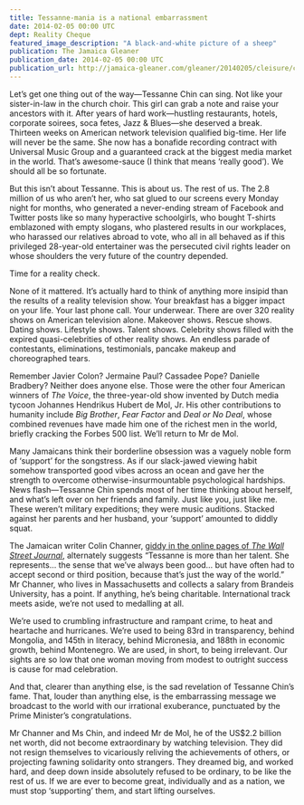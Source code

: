 ```yaml
---
title: Tessanne-mania is a national embarrassment
date: 2014-02-05 00:00 UTC
dept: Reality Cheque
featured_image_description: "A black-and-white picture of a sheep"
publication: The Jamaica Gleaner
publication_date: 2014-02-05 00:00 UTC
publication_url: http://jamaica-gleaner.com/gleaner/20140205/cleisure/cleisure11.html
---
```


Let’s get one thing out of the way—Tessanne Chin can sing. Not like your sister-in-law in the church choir. This girl can grab a note and raise your ancestors with it. After years of hard work—hustling restaurants, hotels, corporate soirees, soca fetes, Jazz & Blues—she deserved a break. Thirteen weeks on American network television qualified big-time. Her life will never be the same. She now has a bonafide recording contract with Universal Music Group and a guaranteed crack at the biggest media market in the world. That’s awesome-sauce (I think that means ‘really good’). We should all be so fortunate.

But this isn’t about Tessanne. This is about us. The rest of us. The 2.8 million of us who aren’t her, who sat glued to our screens every Monday night for months, who generated a never-ending stream of Facebook and Twitter posts like so many hyperactive schoolgirls, who bought T-shirts emblazoned with empty slogans, who plastered results in our workplaces, who harassed our relatives abroad to vote, who all in all behaved as if this privileged 28-year-old entertainer was the persecuted civil rights leader on whose shoulders the very future of the country depended.

Time for a reality check.

None of it mattered. It’s actually hard to think of anything more insipid than the results of a reality television show. Your breakfast has a bigger impact on your life. Your last phone call. Your underwear. There are over 320 reality shows on American television alone. Makeover shows. Rescue shows. Dating shows. Lifestyle shows. Talent shows. Celebrity shows filled with the expired quasi-celebrities of other reality shows. An endless parade of contestants, eliminations, testimonials, pancake makeup and choreographed tears.

Remember Javier Colon? Jermaine Paul? Cassadee Pope? Danielle Bradbery? Neither does anyone else. Those were the other four American winners of *The Voice*, the three-year-old show invented by Dutch media tycoon Johannes Hendrikus Hubert de Mol, Jr. His other contributions to humanity include *Big Brother*, *Fear Factor* and *Deal or No Deal*, whose combined revenues have made him one of the richest men in the world, briefly cracking the Forbes 500 list. We’ll return to Mr de Mol.

Many Jamaicans think their borderline obsession was a vaguely noble form of ‘support’ for the songstress. As if our slack-jawed viewing habit somehow transported good vibes across an ocean and gave her the strength to overcome otherwise-insurmountable psychological hardships. News flash—Tessanne Chin spends most of her time thinking about herself, and what’s left over on her friends and family. Just like you, just like me. These weren’t military expeditions; they were music auditions. Stacked against her parents and her husband, your ‘support’ amounted to diddly squat.

The Jamaican writer Colin Channer, [giddy in the online pages of *The Wall Street Journal*], alternately suggests “Tessanne is more than her talent. She represents… the sense that we’ve always been good… but have often had to accept second or third position, because that’s just the way of the world.” Mr Channer, who lives in Massachusetts and collects a salary from Brandeis University, has a point. If anything, he’s being charitable. International track meets aside, we’re not used to medalling at all.

We’re used to crumbling infrastructure and rampant crime, to heat and heartache and hurricanes. We’re used to being 83rd in transparency, behind Mongolia, and 145th in literacy, behind Micronesia, and 188th in economic growth, behind Montenegro. We are used, in short, to being irrelevant. Our sights are so low that one woman moving from modest to outright success is cause for mad celebration.

And that, clearer than anything else, is the sad revelation of Tessanne Chin’s fame. That, louder than anything else, is the embarrassing message we broadcast to the world with our irrational exuberance, punctuated by the Prime Minister’s congratulations.

Mr Channer and Ms Chin, and indeed Mr de Mol, he of the US$2.2 billion net worth, did not become extraordinary by watching television. They did not resign themselves to vicariously reliving the achievements of others, or projecting fawning solidarity onto strangers. They dreamed big, and worked hard, and deep down inside absolutely refused to be ordinary, to be like the rest of us. If we are ever to become great, individually and as a nation, we must stop ‘supporting’ them, and start lifting ourselves.

[giddy in the online pages of *The Wall Street Journal*]: http://blogs.wsj.com/speakeasy/2013/12/17/why-voice-finalist-tessanne-chin-has-jamaicas-support-but-not-its-votes/
